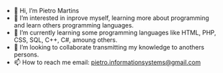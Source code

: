 - 👋 Hi, I’m Pietro Martins
- 👀 I’m interested in inprove myself, learning more about programming and learn others programming languages.
- 🌱 I’m currently learning some programming languages like HTML, PHP, CSS, SQL, C++, C#, amoung others.
- 💞️ I’m looking to collaborate transmitting my knowledge to anothers persons.
- 📫 How to reach me email: pietro.informationsystems@gmail.com

<!---
talharim/talharim is a ✨ special ✨ repository because its `README.md` (this file) appears on your GitHub profile.
You can click the Preview link to take a look at your changes.
--->
